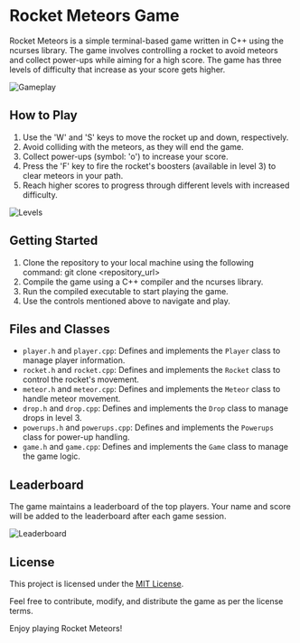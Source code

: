 # Rocket Meteors Game

Rocket Meteors is a simple terminal-based game written in C++ using the ncurses library. The game involves controlling a rocket to avoid meteors and collect power-ups while aiming for a high score. The game has three levels of difficulty that increase as your score gets higher.

![Gameplay](images/gameplay.png)

## How to Play

1. Use the 'W' and 'S' keys to move the rocket up and down, respectively.
2. Avoid colliding with the meteors, as they will end the game.
3. Collect power-ups (symbol: 'o') to increase your score.
4. Press the 'F' key to fire the rocket's boosters (available in level 3) to clear meteors in your path.
5. Reach higher scores to progress through different levels with increased difficulty.

![Levels](images/levels.png)

## Getting Started

1. Clone the repository to your local machine using the following command:
git clone <repository_url>
2. Compile the game using a C++ compiler and the ncurses library.
3. Run the compiled executable to start playing the game.
4. Use the controls mentioned above to navigate and play.

## Files and Classes

- `player.h` and `player.cpp`: Defines and implements the `Player` class to manage player information.
- `rocket.h` and `rocket.cpp`: Defines and implements the `Rocket` class to control the rocket's movement.
- `meteor.h` and `meteor.cpp`: Defines and implements the `Meteor` class to handle meteor movement.
- `drop.h` and `drop.cpp`: Defines and implements the `Drop` class to manage drops in level 3.
- `powerups.h` and `powerups.cpp`: Defines and implements the `Powerups` class for power-up handling.
- `game.h` and `game.cpp`: Defines and implements the `Game` class to manage the game logic.

## Leaderboard

The game maintains a leaderboard of the top players. Your name and score will be added to the leaderboard after each game session.

![Leaderboard](images/leaderboard.png)

## License

This project is licensed under the [MIT License](LICENSE).

Feel free to contribute, modify, and distribute the game as per the license terms.

Enjoy playing Rocket Meteors!
